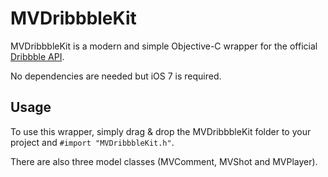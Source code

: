 # MVDribbbleKit
MVDribbbleKit is a modern and simple Objective-C wrapper for the official [Dribbble API](https://dribbble.com/api).

No dependencies are needed but iOS 7 is required.

## Usage
To use this wrapper, simply drag & drop the MVDribbbleKit folder to your project and `#import "MVDribbbleKit.h"`.

There are also three model classes (MVComment, MVShot and MVPlayer).